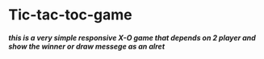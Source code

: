 # Tic-tac-toc-game

##### this is a very simple responsive X-O game that depends on 2 player and show the winner or draw messege as an alret
